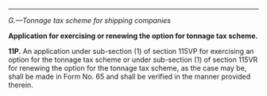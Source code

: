 ****  
  
_G.—Tonnage tax scheme for shipping companies_

**Application for exercising or renewing the option for tonnage tax scheme.**

**11P.** An application under sub-section (1) of section 115VP for exercising an option for the tonnage tax scheme or under sub-section (1) of section 115VR for renewing the option for the tonnage tax scheme, as the case may be, shall be made in Form No. 65 and shall be verified in the manner provided therein.